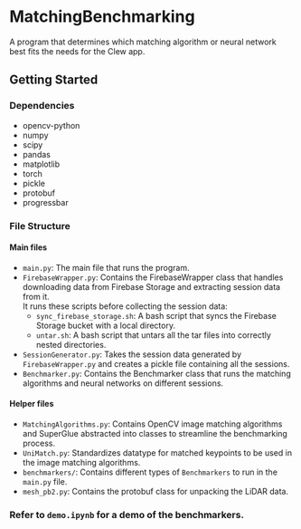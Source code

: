 # MatchingBenchmarking
A program that determines which matching algorithm or neural network best fits the needs for the Clew app.

## Getting Started
### Dependencies
* opencv-python
* numpy
* scipy
* pandas
* matplotlib
* torch
* pickle
* protobuf
* progressbar

### File Structure
#### Main files
* `main.py`: The main file that runs the program.
* `FirebaseWrapper.py`: Contains the FirebaseWrapper class that handles downloading data from Firebase Storage and extracting session data from it.\
It runs these scripts before collecting the session data:
    * `sync_firebase_storage.sh`: A bash script that syncs the Firebase Storage bucket with a local directory.
    * `untar.sh`: A bash script that untars all the tar files into correctly nested directories.
* `SessionGenerator.py`: Takes the session data generated by `FirebaseWrapper.py` and creates a pickle file containing all the sessions.
* `Benchmarker.py`: Contains the Benchmarker class that runs the matching algorithms and neural networks on different sessions.
#### Helper files
* `MatchingAlgorithms.py`: Contains OpenCV image matching algorithms and SuperGlue abstracted into classes to streamline the benchmarking process.
* `UniMatch.py`: Standardizes datatype for matched keypoints to be used in the image matching algorithms.
* `benchmarkers/`: Contains different types of `Benchmarkers` to run in the `main.py` file.
* `mesh_pb2.py`: Contains the protobuf class for unpacking the LiDAR data.

### Refer to `demo.ipynb` for a demo of the benchmarkers.

